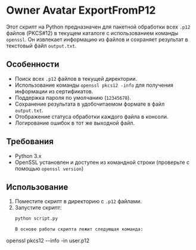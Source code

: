 # Owner Avatar ExportFromP12

Этот скрипт на Python предназначен для пакетной обработки всех `.p12` файлов (PKCS#12) в текущем каталоге с использованием команды `openssl`. Он извлекает информацию из файлов и сохраняет результат в текстовый файл `output.txt`.

## Особенности

- Поиск всех `.p12` файлов в текущей директории.
- Использование команды `openssl pkcs12 -info` для получения информации из сертификатов.
- Поддержка пароля по умолчанию (`12345678`).
- Сохранение результата в удобочитаемом формате в файл `output.txt`.
- Отображение статуса обработки каждого файла в консоли.
- Логирование ошибок в тот же выходной файл.

## Требования

- Python 3.x
- OpenSSL установлен и доступен из командной строки (проверьте с помощью `openssl version`)

## Использование

1. Поместите скрипт в директорию с `.p12` файлами.
2. Запустите скрипт:
   ```bash
   python script.py

   В основе работы скрипта лежит следующая команда:

openssl pkcs12 --info -in user.p12
